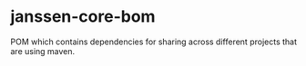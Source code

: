 # janssen-core-bom
POM which contains dependencies for sharing across different projects that are using maven.
